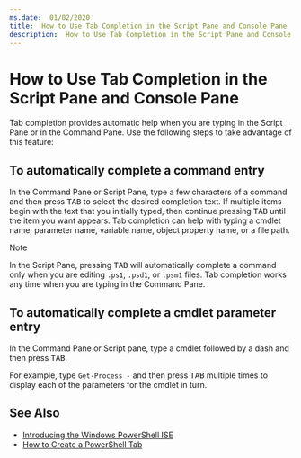 ```yaml
---
ms.date:  01/02/2020
title:  How to Use Tab Completion in the Script Pane and Console Pane
description:  How to Use Tab Completion in the Script Pane and Console Pane
---
```


# How to Use Tab Completion in the Script Pane and Console Pane

Tab completion provides automatic help when you are typing in the Script Pane or in the Command
Pane. Use the following steps to take advantage of this feature:

## To automatically complete a command entry

In the Command Pane or Script Pane, type a few characters of a command and then press <kbd>TAB</kbd> to select
the desired completion text. If multiple items begin with the text that you initially typed, then
continue pressing <kbd>TAB</kbd> until the item you want appears. Tab completion can help with typing a cmdlet
name, parameter name, variable name, object property name, or a file path.

> [!NOTE]
> In the Script Pane, pressing <kbd>TAB</kbd> will automatically complete a command only when you are editing
> `.ps1`, `.psd1`, or `.psm1` files. Tab completion works any time when you are typing in the Command Pane.

## To automatically complete a cmdlet parameter entry

In the Command Pane or Script pane, type a cmdlet followed by a dash and then press <kbd>TAB</kbd>.

For example, type `Get-Process -` and then press <kbd>TAB</kbd> multiple times to display each of
the parameters for the cmdlet in turn.

## See Also

- [Introducing the Windows PowerShell ISE](Introducing-the-Windows-PowerShell-ISE.md)
- [How to Create a PowerShell Tab](How-to-Create-a-PowerShell-Tab-in-Windows-PowerShell-ISE.md)
